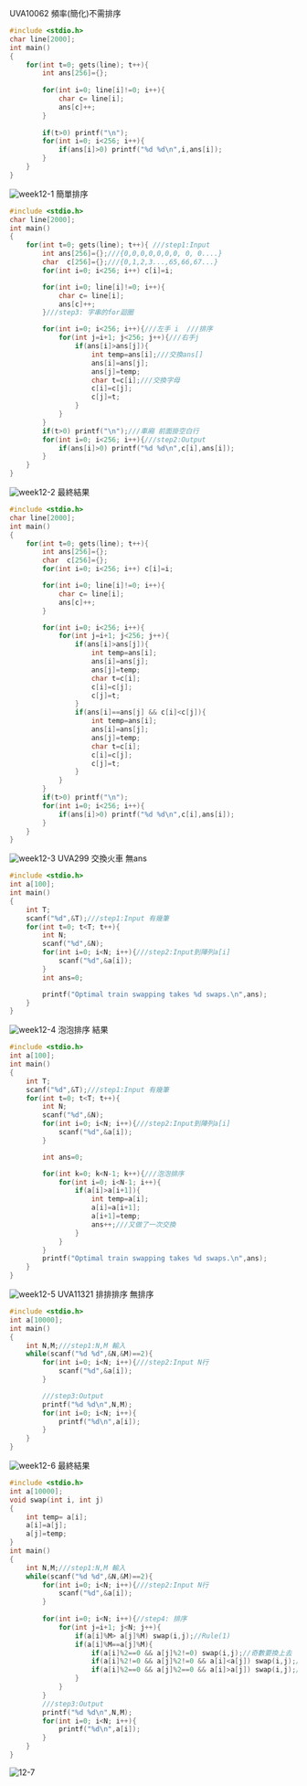 UVA10062 頻率(簡化)不需排序
```C
#include <stdio.h>
char line[2000];
int main()
{
	for(int t=0; gets(line); t++){
		int ans[256]={};
		
		for(int i=0; line[i]!=0; i++){
			char c= line[i];
			ans[c]++;
		}
		
		if(t>0) printf("\n");
		for(int i=0; i<256; i++){
			if(ans[i]>0) printf("%d %d\n",i,ans[i]);
		}
	}
}
```
![week12-1](https://user-images.githubusercontent.com/79676872/118208633-b4212880-b499-11eb-8a94-7b9cdaaebc63.png)
簡單排序
```C
#include <stdio.h>
char line[2000];
int main()
{
	for(int t=0; gets(line); t++){ ///step1:Input
		int ans[256]={};///{0,0,0,0,0,0,0, 0, 0....}
		char  c[256]={};///{0,1,2,3...,65,66,67...}
		for(int i=0; i<256; i++) c[i]=i;

		for(int i=0; line[i]!=0; i++){
			char c= line[i];
			ans[c]++;
		}///step3: 字串的for迴圈

		for(int i=0; i<256; i++){///左手 i  ///排序
			for(int j=i+1; j<256; j++){///右手j
				if(ans[i]>ans[j]){
					int temp=ans[i];///交換ans[]
					ans[i]=ans[j];
					ans[j]=temp;
					char t=c[i];///交換字母
					c[i]=c[j];
					c[j]=t;
				}
			}
		}
		if(t>0) printf("\n");///車廂 前面掛空白行
		for(int i=0; i<256; i++){///step2:Output
			if(ans[i]>0) printf("%d %d\n",c[i],ans[i]);
		}
	}
}
```
![week12-2](https://user-images.githubusercontent.com/79676872/118211518-d4071b00-b49e-11eb-96b5-e46086e56f87.png)
最終結果
```C
#include <stdio.h>
char line[2000];
int main()
{
	for(int t=0; gets(line); t++){
		int ans[256]={};
		char  c[256]={};
		for(int i=0; i<256; i++) c[i]=i;

		for(int i=0; line[i]!=0; i++){
			char c= line[i];
			ans[c]++;
		}

		for(int i=0; i<256; i++){
			for(int j=i+1; j<256; j++){
				if(ans[i]>ans[j]){
					int temp=ans[i];
					ans[i]=ans[j];
					ans[j]=temp;
					char t=c[i];
					c[i]=c[j];
					c[j]=t;
				}
				if(ans[i]==ans[j] && c[i]<c[j]){
					int temp=ans[i];
					ans[i]=ans[j];
					ans[j]=temp;
					char t=c[i];
					c[i]=c[j];
					c[j]=t;
				}
			}
		}
		if(t>0) printf("\n");
		for(int i=0; i<256; i++){
			if(ans[i]>0) printf("%d %d\n",c[i],ans[i]);
		}
	}
}
```
![week12-3](https://user-images.githubusercontent.com/79676872/118211684-13356c00-b49f-11eb-8ac4-ef2efa1dea03.png)
UVA299 交換火車 無ans
```C
#include <stdio.h>
int a[100];
int main()
{
	int T;
	scanf("%d",&T);///step1:Input 有幾筆
	for(int t=0; t<T; t++){
		int N;
		scanf("%d",&N);
		for(int i=0; i<N; i++){///step2:Input到陣列a[i]
			scanf("%d",&a[i]);
		}
		int ans=0;

		printf("Optimal train swapping takes %d swaps.\n",ans);
	}
}
```
![week12-4](https://user-images.githubusercontent.com/79676872/118214761-f307ac00-b4a2-11eb-8322-af2cbad1af58.png)
泡泡排序 結果
```C
#include <stdio.h>
int a[100];
int main()
{
	int T;
	scanf("%d",&T);///step1:Input 有幾筆
	for(int t=0; t<T; t++){
		int N;
		scanf("%d",&N);
		for(int i=0; i<N; i++){///step2:Input到陣列a[i]
			scanf("%d",&a[i]);
		}

		int ans=0;

		for(int k=0; k<N-1; k++){///泡泡排序
			for(int i=0; i<N-1; i++){
				if(a[i]>a[i+1]){
					int temp=a[i];
					a[i]=a[i+1];
					a[i+1]=temp;
					ans++;///又做了一次交換
				}
			}
		}
		printf("Optimal train swapping takes %d swaps.\n",ans);
	}
}
```
![week12-5](https://user-images.githubusercontent.com/79676872/118215889-0ae02f80-b4a5-11eb-86ac-5ac8826b1a7c.png)
UVA11321 排排排序 無排序
```C
#include <stdio.h>
int a[10000];
int main()
{
	int N,M;///step1:N,M 輸入
	while(scanf("%d %d",&N,&M)==2){
		for(int i=0; i<N; i++){///step2:Input N行
			scanf("%d",&a[i]);
		}

        ///step3:Output
		printf("%d %d\n",N,M);
		for(int i=0; i<N; i++){
			printf("%d\n",a[i]);
		}
	}
}
```
![week12-6](https://user-images.githubusercontent.com/79676872/118217737-a921c480-b4a8-11eb-8273-3914ad8c02d3.png)
最終結果
```C
#include <stdio.h>
int a[10000];
void swap(int i, int j)
{
	int temp= a[i];
	a[i]=a[j];
	a[j]=temp;
}
int main()
{
	int N,M;///step1:N,M 輸入
	while(scanf("%d %d",&N,&M)==2){
		for(int i=0; i<N; i++){///step2:Input N行
			scanf("%d",&a[i]);
		}
		
		for(int i=0; i<N; i++){//step4: 排序
			for(int j=i+1; j<N; j++){
				if(a[i]%M> a[j]%M) swap(i,j);//Rule(1)
				if(a[i]%M==a[j]%M){
					if(a[i]%2==0 && a[j]%2!=0) swap(i,j);//奇數要換上去
					if(a[i]%2!=0 && a[j]%2!=0 && a[i]<a[j]) swap(i,j);//奇數，大放前面
					if(a[i]%2==0 && a[j]%2==0 && a[i]>a[j]) swap(i,j);//偶數，小放前面
				}
			}
		}
        ///step3:Output
		printf("%d %d\n",N,M);
		for(int i=0; i<N; i++){
			printf("%d\n",a[i]);
		}
	}
}
```
![12-7](https://user-images.githubusercontent.com/79676872/118356079-1e26f400-b5a6-11eb-84a9-8273689faeaf.png)
